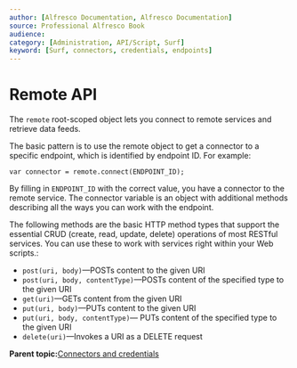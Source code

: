 ```yaml
---
author: [Alfresco Documentation, Alfresco Documentation]
source: Professional Alfresco Book
audience: 
category: [Administration, API/Script, Surf]
keyword: [Surf, connectors, credentials, endpoints]
---
```


# Remote API

The `remote` root-scoped object lets you connect to remote services and retrieve data feeds.

The basic pattern is to use the remote object to get a connector to a specific endpoint, which is identified by endpoint ID. For example:

`var connector = remote.connect(ENDPOINT_ID);`

By filling in `ENDPOINT_ID` with the correct value, you have a connector to the remote service. The connector variable is an object with additional methods describing all the ways you can work with the endpoint.

The following methods are the basic HTTP method types that support the essential CRUD \(create, read, update, delete\) operations of most RESTful services. You can use these to work with services right within your Web scripts.:

-   `post(uri, body)`—POSTs content to the given URI
-   `post(uri, body, contentType)`—POSTs content of the specified type to the given URI
-   `get(uri)`—GETs content from the given URI
-   `put(uri, body)`—PUTs content to the given URI
-   `put(uri, body, contentType)`— PUTs content of the specified type to the given URI
-   `delete(uri)`—Invokes a URI as a DELETE request

**Parent topic:**[Connectors and credentials](../concepts/surf-connectors-intro.md)

